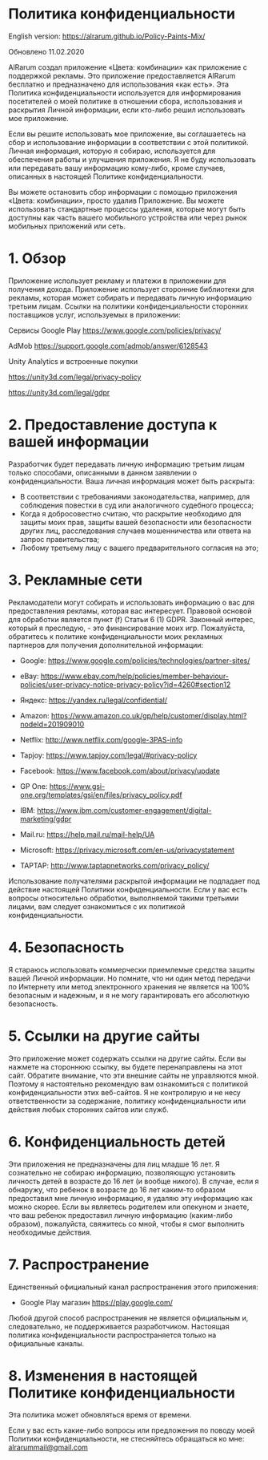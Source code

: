 # Политика конфиденциальности



English version: https://alrarum.github.io/Policy-Paints-Mix/

Обновлено 11.02.2020

AlRarum создал приложение «Цвета: комбинации» как приложение с поддержкой рекламы. Это приложение предоставляется AlRarum бесплатно и предназначено для использования «как есть».
Эта Политика конфиденциальности используется для информирования посетителей о моей политике в отношении сбора, использования и раскрытия Личной информации, если кто-либо решил использовать мое приложение.

Если вы решите использовать мое приложение, вы соглашаетесь на сбор и использование информации в соответствии с этой политикой. Личная информация, которую я собираю, используется для обеспечения работы и улучшения приложения. Я не буду использовать или передавать вашу информацию кому-либо, кроме случаев, описанных в настоящей Политике конфиденциальности.

Вы можете остановить сбор информации с помощью приложения «Цвета: комбинации», просто удалив Приложение. Вы можете использовать стандартные процессы удаления, которые могут быть доступны как часть вашего мобильного устройства или через рынок мобильных приложений или сеть.


# 1. Обзор

Приложение использует рекламу и платежи в приложении для получения дохода. Приложение использует сторонние библиотеки для рекламы, которая может собирать и передавать личную информацию третьим лицам.
Ссылки на политики конфиденциальности сторонних поставщиков услуг, используемых в приложении:

Сервисы Google Play
https://www.google.com/policies/privacy/

AdMob
https://support.google.com/admob/answer/6128543


Unity Analytics и встроенные покупки

https://unity3d.com/legal/privacy-policy

https://unity3d.com/legal/gdpr
 

# 2. Предоставление доступа к вашей информации

Разработчик будет передавать личную информацию третьим лицам только способами, описанными в данном заявлении о конфиденциальности.
Ваша личная информация может быть раскрыта:
* В соответствии с требованиями законодательства, например, для соблюдения повестки в суд или аналогичного судебного процесса;
* Когда я добросовестно считаю, что раскрытие необходимо для защиты моих прав, защиты вашей безопасности или безопасности других лиц, расследования случаев мошенничества или ответа на запрос правительства;
* Любому третьему лицу с вашего предварительного согласия на это;


# 3. Рекламные сети

Рекламодатели могут собирать и использовать информацию о вас для предоставления рекламы, которая вас интересует.
Правовой основой для обработки является пункт (f) Статьи 6 (1) GDPR. Законный интерес, который я преследую, - это финансирование моих игр.
Пожалуйста, обратитесь к политике конфиденциальности моих рекламных партнеров для получения дополнительной информации:

* Google:
https://www.google.com/policies/technologies/partner-sites/

* eBay:
https://www.ebay.com/help/policies/member-behaviour-policies/user-privacy-notice-privacy-policy?id=4260#section12

* Яндекс:
https://yandex.ru/legal/confidential/

* Amazon:
https://www.amazon.co.uk/gp/help/customer/display.html?nodeId=201909010

* Netflix:
http://www.netflix.com/google-3PAS-info

* Tapjoy:
https://www.tapjoy.com/legal/#privacy-policy

* Facebook:
https://www.facebook.com/about/privacy/update

* GP One:
https://www.gsi-one.org/templates/gsi/en/files/privacy_policy.pdf

* IBM:
https://www.ibm.com/customer-engagement/digital-marketing/gdpr

* Mail.ru:
https://help.mail.ru/mail-help/UA

* Microsoft:
https://privacy.microsoft.com/en-us/privacystatement

* TAPTAP:
http://www.taptapnetworks.com/privacy_policy/

Использование получателями раскрытой информации не подпадает под действие настоящей Политики конфиденциальности. Если у вас есть вопросы относительно обработки, выполняемой такими третьими лицами, вам следует ознакомиться с их политикой конфиденциальности.


# 4. Безопасность

Я стараюсь использовать коммерчески приемлемые средства защиты вашей Личной информации. Но помните, что ни один метод передачи по Интернету или метод электронного хранения не является на 100% безопасным и надежным, и я не могу гарантировать его абсолютную безопасность.


# 5. Ссылки на другие сайты

Это приложение может содержать ссылки на другие сайты. Если вы нажмете на стороннюю ссылку, вы будете перенаправлены на этот сайт. Обратите внимание, что эти внешние сайты не управляются мной. Поэтому я настоятельно рекомендую вам ознакомиться с политикой конфиденциальности этих веб-сайтов. Я не контролирую и не несу ответственности за содержание, политику конфиденциальности или действия любых сторонних сайтов или служб.

 
# 6. Конфиденциальность детей

Эти приложения не предназначены для лиц младше 16 лет. Я сознательно не собираю информацию, позволяющую установить личность детей в возрасте до 16 лет (и вообще никого). В случае, если я обнаружу, что ребенок в возрасте до 16 лет каким-то образом предоставил мне личную информацию, я удаляю эту информацию как можно скорее. Если вы являетесь родителем или опекуном и знаете, что ваш ребенок предоставил личную информацию (каким-либо образом), пожалуйста, свяжитесь со мной, чтобы я смог выполнить необходимые действия.


# 7. Распространение

Единственный официальный канал распространения этого приложения:

* Google Play магазин
https://play.google.com/

Любой другой способ распространения не является официальным и, следовательно, не поддерживается разработчиком. Настоящая политика конфиденциальности распространяется только на официальные каналы.


# 8. Изменения в настоящей Политике конфиденциальности

Эта политика может обновляться время от времени.

Если у вас есть какие-либо вопросы или предложения по поводу моей Политики конфиденциальности, не стесняйтесь обращаться ко мне: alrarummail@gmail.com
